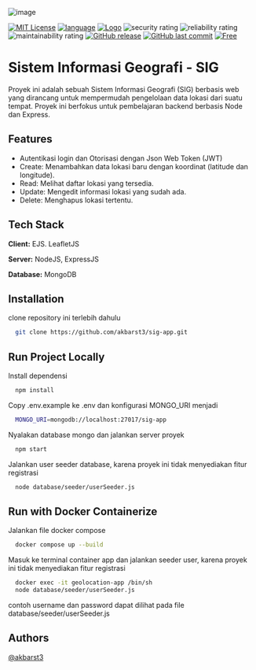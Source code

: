 ![image](https://github.com/user-attachments/assets/6005c827-44dd-4c35-a5c7-8e4b75244a3a)

[![MIT License](https://img.shields.io/badge/License-MIT-239120.svg)](https://choosealicense.com/licenses/mit/)
[![language](https://img.shields.io/badge/language-JavaScript-green?logo=javascript)](https://nodejs.org/en)
[![Logo](https://img.shields.io/badge/Containerizing-Docker-blue?logo=docker)](https://www.docker.com/)
![security rating](https://img.shields.io/badge/security-A-03a100?logo=sonarqube)
![reliability rating](https://img.shields.io/badge/reliability-A-03a100?logo=sonarqube)
![maintainability rating](https://img.shields.io/badge/maintainability-B-03a100?logo=sonarqube)
[![GitHub release](https://img.shields.io/badge/release-1.0.0-white?logo=github)](#)
[![GitHub last commit](https://img.shields.io/badge/last_commit-January_2025-white)](#)
[![Free](https://img.shields.io/badge/free_for_non_commercial_use-brightgreen)](#-license)
# Sistem Informasi Geografi - SIG

Proyek ini adalah sebuah Sistem Informasi Geografi (SIG) berbasis web yang dirancang untuk mempermudah pengelolaan data lokasi dari suatu tempat. Proyek ini berfokus untuk pembelajaran backend berbasis Node dan Express.
## Features
- Autentikasi login dan Otorisasi dengan Json Web Token (JWT)
- Create: Menambahkan data lokasi baru dengan koordinat (latitude dan longitude).
- Read: Melihat daftar lokasi yang tersedia.
- Update: Mengedit informasi lokasi yang sudah ada.
- Delete: Menghapus lokasi tertentu.
## Tech Stack

**Client:** EJS. LeafletJS

**Server:** NodeJS, ExpressJS

**Database:** MongoDB
## Installation
clone repository ini terlebih dahulu
```bash
  git clone https://github.com/akbarst3/sig-app.git
```

## Run Project Locally

Install dependensi
```bash
  npm install
```
Copy .env.example ke .env dan konfigurasi MONGO_URI menjadi
```bash
  MONGO_URI=mongodb://localhost:27017/sig-app
```

Nyalakan database mongo dan jalankan server proyek
```bash
  npm start
```

Jalankan user seeder database, karena proyek ini tidak menyediakan fitur registrasi
```bash
  node database/seeder/userSeeder.js
```
## Run with Docker Containerize
Jalankan file docker compose
```bash
  docker compose up --build
```

Masuk ke terminal container app dan jalankan seeder user, karena proyek ini tidak menyediakan fitur registrasi
```bash
  docker exec -it geolocation-app /bin/sh
  node database/seeder/userSeeder.js
```

contoh username dan password dapat dilihat pada file database/seeder/userSeeder.js
## Authors

[@akbarst3](https://www.github.com/akbarst3)
